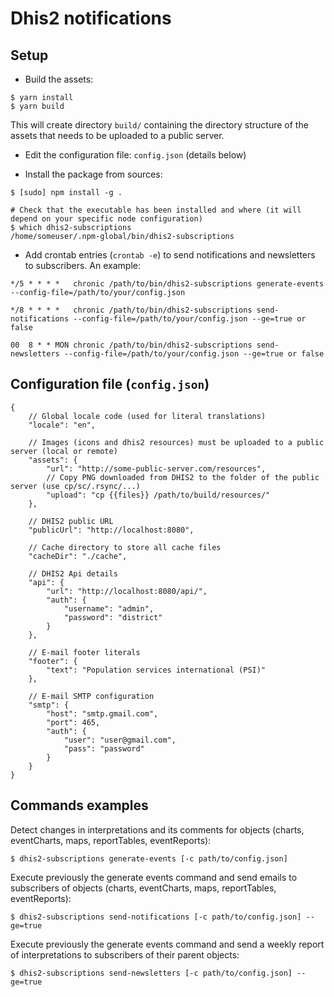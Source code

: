 # Dhis2 notifications

## Setup

* Build the assets:

```
$ yarn install
$ yarn build
```

This will create directory `build/` containing the directory structure of the assets that needs to be uploaded to a public server.

* Edit the configuration file: `config.json` (details below)

* Install the package from sources:

```
$ [sudo] npm install -g .

# Check that the executable has been installed and where (it will depend on your specific node configuration)
$ which dhis2-subscriptions
/home/someuser/.npm-global/bin/dhis2-subscriptions
```

* Add crontab entries (`crontab -e`) to send notifications and newsletters to subscribers. An example:

```
*/5 * * * *   chronic /path/to/bin/dhis2-subscriptions generate-events --config-file=/path/to/your/config.json 

*/8 * * * *   chronic /path/to/bin/dhis2-subscriptions send-notifications --config-file=/path/to/your/config.json --ge=true or false

00  8 * * MON chronic /path/to/bin/dhis2-subscriptions send-newsletters --config-file=/path/to/your/config.json --ge=true or false
```

## Configuration file (`config.json`)

```
{
    // Global locale code (used for literal translations)
    "locale": "en",

    // Images (icons and dhis2 resources) must be uploaded to a public server (local or remote)
    "assets": {
        "url": "http://some-public-server.com/resources",
        // Copy PNG downloaded from DHIS2 to the folder of the public server (use cp/sc/.rsync/...)
        "upload": "cp {{files}} /path/to/build/resources/"
    },

    // DHIS2 public URL
    "publicUrl": "http://localhost:8080",

    // Cache directory to store all cache files
    "cacheDir": "./cache",

    // DHIS2 Api details
    "api": {
        "url": "http://localhost:8080/api/",
        "auth": {
            "username": "admin",
            "password": "district"
        }
    },

    // E-mail footer literals
    "footer": {
        "text": "Population services international (PSI)"
    },

    // E-mail SMTP configuration
    "smtp": {
        "host": "smtp.gmail.com",
        "port": 465,
        "auth": {
            "user": "user@gmail.com",
            "pass": "password"
        }
    }
}
```

## Commands examples

Detect changes in interpretations and its comments for objects (charts, eventCharts, maps, reportTables, eventReports):

```
$ dhis2-subscriptions generate-events [-c path/to/config.json] 
```

Execute previously the generate events command and send emails to subscribers of objects (charts, eventCharts, maps, reportTables, eventReports):

```
$ dhis2-subscriptions send-notifications [-c path/to/config.json] --ge=true
```

Execute previously the generate events command and send a weekly report of interpretations to subscribers of their parent objects:

```
$ dhis2-subscriptions send-newsletters [-c path/to/config.json] --ge=true
```
